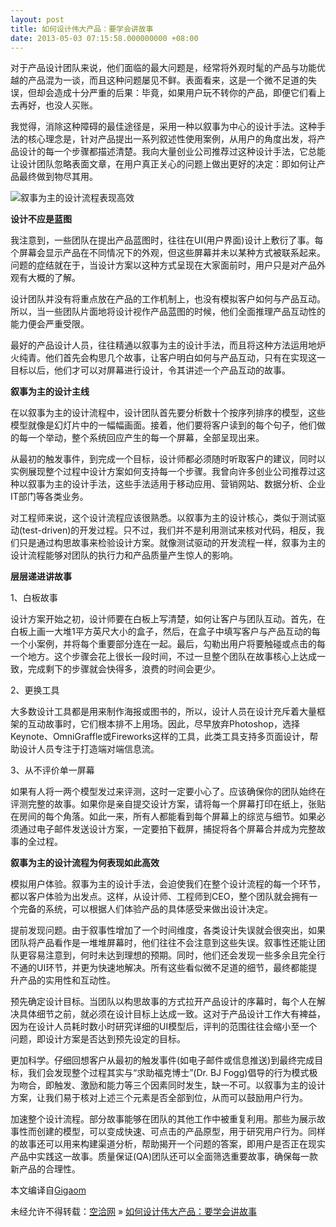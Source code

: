 ```yaml
---
layout: post
title: 如何设计伟大产品：要学会讲故事
date: 2013-05-03 07:15:58.000000000 +08:00
---
```


对于产品设计团队来说，他们面临的最大问题是，经常将外观时髦的产品与功能优越的产品混为一谈，而且这种问题屡见不鲜。表面看来，这是一个微不足道的失误，但却会造成十分严重的后果：毕竟，如果用户玩不转你的产品，即便它们看上去再好，也没人买账。

我觉得，消除这种障碍的最佳途径是，采用一种以叙事为中心的设计手法。这种手法的核心理念是，针对产品提出一系列叙述性使用案例，从用户的角度出发，将产品设计的每一个步骤都描述清楚。我向大量创业公司推荐过这种设计手法，它总能让设计团队忽略表面文章，在用户真正关心的问题上做出更好的决定：即如何让产品最终做到物尽其用。

![叙事为主的设计流程表现高效](http://alibuybuy-img11.stor.sinaapp.com/2013/04/d095_U2550P2DT20130416072205.jpg "叙事为主的设计流程表现高效")

**设计不应是蓝图**

我注意到，一些团队在提出产品蓝图时，往往在UI(用户界面)设计上敷衍了事。每个屏幕会显示产品在不同情况下的外观，但这些屏幕并未以某种方式被联系起来。问题的症结就在于，当设计方案以这种方式呈现在大家面前时，用户只是对产品外观有大概的了解。

设计团队并没有将重点放在产品的工作机制上，也没有模拟客户如何与产品互动。所以，当一些团队片面地将设计视作产品蓝图的时候，他们全面推理产品互动性的能力便会严重受限。

最好的产品设计人员，往往精通以叙事为主的设计手法，而且将这种方法运用地炉火纯青。他们首先会构思几个故事，让客户明白如何与产品互动，只有在实现这一目标以后，他们才可以对屏幕进行设计，令其讲述一个产品互动的故事。

**叙事为主的设计主线**

在以叙事为主的设计流程中，设计团队首先要分析数十个按序列排序的模型，这些模型就像是幻灯片中的一幅幅画面。接着，他们要将客户读到的每个句子，他们做的每一个举动，整个系统回应产生的每一个屏幕，全部呈现出来。

从最初的触发事件，到完成一个目标，设计师都必须随时听取客户的建议，同时以实例展现整个过程中设计方案如何支持每一个步骤。我曾向许多创业公司推荐过这种以叙事为主的设计手法，这些手法适用于移动应用、营销网站、数据分析、企业IT部门等各类业务。

对工程师来说，这个设计流程应该很熟悉。以叙事为主的设计核心，类似于测试驱动(test-driven)的开发过程。只不过，我们并不是利用测试来核对代码，相反，我们只是通过构思故事来检验设计方案。就像测试驱动的开发流程一样，叙事为主的设计流程能够对团队的执行力和产品质量产生惊人的影响。

**层层递进讲故事**

1、白板故事

设计方案开始之初，设计师要在白板上写清楚，如何让客户与团队互动。首先，在白板上画一大堆1平方英尺大小的盒子，然后，在盒子中填写客户与产品互动的每一个小案例，并将每个重要部分连在一起。最后，勾勒出用户将要触碰或点击的每一个地方。这个步骤会花上很长一段时间，不过一旦整个团队在故事核心上达成一致，完成剩下的步骤就会快得多，浪费的时间会更少。

2、更换工具

大多数设计工具都是用来制作海报或图书的，所以，设计人员在设计充斥着大量框架的互动故事时，它们根本排不上用场。因此，尽早放弃Photoshop，选择Keynote、OmniGraffle或Fireworks这样的工具，此类工具支持多页面设计，帮助设计人员专注于打造端对端信息流。

3、从不评价单一屏幕

如果有人将一两个模型发过来评测，这时一定要小心了。应该确保你的团队始终在评测完整的故事。如果你是亲自提交设计方案，请将每一个屏幕打印在纸上，张贴在房间的每个角落。如此一来，所有人都能看到每个屏幕上的综览与细节。如果必须通过电子邮件发送设计方案，一定要拍下截屏，捕捉将各个屏幕合并成为完整故事的全过程。

**叙事为主的设计流程为何表现如此高效**

模拟用户体验。叙事为主的设计手法，会迫使我们在整个设计流程的每一个环节，都以客户体验为出发点。这样，从设计师、工程师到CEO，整个团队就会拥有一个完备的系统，可以根据人们体验产品的具体感受来做出设计决定。

提前发现问题。由于叙事性增加了一个时间维度，各类设计失误就会很突出，如果团队将产品看作是一堆堆屏幕时，他们往往不会注意到这些失误。叙事性还能让团队更容易注意到，何时未达到理想的预期。同时，他们还会发现一些多余且完全行不通的UI环节，并更为快速地解决。所有这些看似微不足道的细节，最终都能提升产品的实用性和互动性。

预先确定设计目标。当团队以构思故事的方式拉开产品设计的序幕时，每个人在解决具体细节之前，就必须在设计目标上达成一致。这对于产品设计工作大有裨益，因为在设计人员耗时数小时研究详细的UI模型后，评判的范围往往会缩小至一个问题，即设计方案是否达到预先设定的目标。

更加科学。仔细回想客户从最初的触发事件(如电子邮件或信息推送)到最终完成目标，我们会发现整个过程其实与“求助福克博士”(Dr. BJ Fogg)倡导的行为模式极为吻合，即触发、激励和能力等三个因素同时发生，缺一不可。以叙事为主的设计方案，让我们易于核对上述三个元素是否全部到位，从而可以鼓励用户行为。

加速整个设计流程。部分故事能够在团队的其他工作中被重复利用。那些为展示故事性而创建的模型，可以变成快速、可点击的产品原型，用于研究用户行为。同样的故事还可以用来构建渠道分析，帮助揭开一个问题的答案，即用户是否正在现实产品中实践这一故事。质量保证(QA)团队还可以全面筛选重要故事，确保每一款新产品的合理性。

本文编译自[Gigaom](http://gigaom.com/2013/04/14/why-good-storytelling-helps-you-design-great-products/)

未经允许不得转载：[空洽网](http://kongqia.com) » [如何设计伟大产品：要学会讲故事](http://kongqia.com/1610.html)


